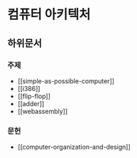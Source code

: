 # 컴퓨터 아키텍처

## 하위문서

### 주제

- [[simple-as-possible-computer]]
- [[i386]]
- [[flip-flop]]
- [[adder]]
- [[webassembly]]

### 문헌

- [[computer-organization-and-design]]
